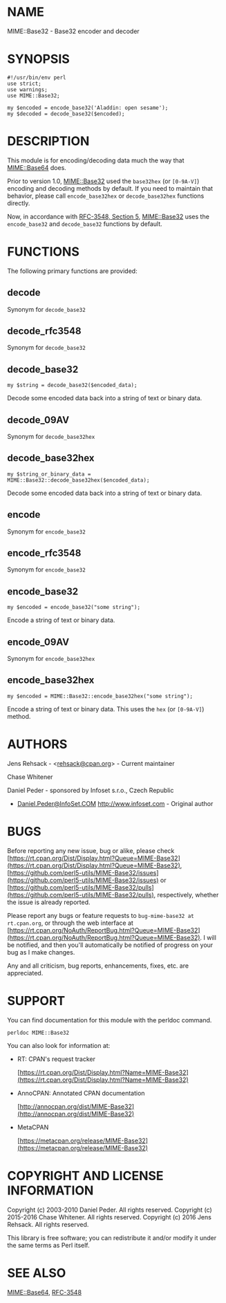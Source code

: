 # NAME

MIME::Base32 - Base32 encoder and decoder

# SYNOPSIS

    #!/usr/bin/env perl
    use strict;
    use warnings;
    use MIME::Base32;

    my $encoded = encode_base32('Aladdin: open sesame');
    my $decoded = decode_base32($encoded);

# DESCRIPTION

This module is for encoding/decoding data much the way that [MIME::Base64](https://metacpan.org/pod/MIME::Base64) does.

Prior to version 1.0, [MIME::Base32](https://metacpan.org/pod/MIME::Base32) used the `base32hex` (or `[0-9A-V]`) encoding and
decoding methods by default. If you need to maintain that behavior, please call
`encode_base32hex` or `decode_base32hex` functions directly.

Now, in accordance with [RFC-3548, Section 5](https://tools.ietf.org/html/rfc3548#section-5),
[MIME::Base32](https://metacpan.org/pod/MIME::Base32) uses the `encode_base32` and `decode_base32` functions by default.

# FUNCTIONS

The following primary functions are provided:

## decode

Synonym for `decode_base32`

## decode\_rfc3548

Synonym for `decode_base32`

## decode\_base32

    my $string = decode_base32($encoded_data);

Decode some encoded data back into a string of text or binary data.

## decode\_09AV

Synonym for `decode_base32hex`

## decode\_base32hex

    my $string_or_binary_data = MIME::Base32::decode_base32hex($encoded_data);

Decode some encoded data back into a string of text or binary data.

## encode

Synonym for `encode_base32`

## encode\_rfc3548

Synonym for `encode_base32`

## encode\_base32

    my $encoded = encode_base32("some string");

Encode a string of text or binary data.

## encode\_09AV

Synonym for `encode_base32hex`

## encode\_base32hex

    my $encoded = MIME::Base32::encode_base32hex("some string");

Encode a string of text or binary data. This uses the `hex` (or `[0-9A-V]`) method.

# AUTHORS

Jens Rehsack - &lt;rehsack@cpan.org> - Current maintainer

Chase Whitener

Daniel Peder - sponsored by Infoset s.r.o., Czech Republic
 - <Daniel.Peder@InfoSet.COM> http://www.infoset.com - Original author

# BUGS

Before reporting any new issue, bug or alike, please check
[https://rt.cpan.org/Dist/Display.html?Queue=MIME-Base32](https://rt.cpan.org/Dist/Display.html?Queue=MIME-Base32),
[https://github.com/perl5-utils/MIME-Base32/issues](https://github.com/perl5-utils/MIME-Base32/issues) or
[https://github.com/perl5-utils/MIME-Base32/pulls](https://github.com/perl5-utils/MIME-Base32/pulls), respectively, whether
the issue is already reported.

Please report any bugs or feature requests to
`bug-mime-base32 at rt.cpan.org`, or through the web interface at
[https://rt.cpan.org/NoAuth/ReportBug.html?Queue=MIME-Base32](https://rt.cpan.org/NoAuth/ReportBug.html?Queue=MIME-Base32). 
I will be notified, and then you'll automatically be notified of progress
on your bug as I make changes.

Any and all criticism, bug reports, enhancements, fixes, etc. are appreciated.

# SUPPORT

You can find documentation for this module with the perldoc command.

    perldoc MIME::Base32

You can also look for information at:

- RT: CPAN's request tracker

    [https://rt.cpan.org/Dist/Display.html?Name=MIME-Base32](https://rt.cpan.org/Dist/Display.html?Name=MIME-Base32)

- AnnoCPAN: Annotated CPAN documentation

    [http://annocpan.org/dist/MIME-Base32](http://annocpan.org/dist/MIME-Base32)

- MetaCPAN

    [https://metacpan.org/release/MIME-Base32](https://metacpan.org/release/MIME-Base32)

# COPYRIGHT AND LICENSE INFORMATION

Copyright (c) 2003-2010 Daniel Peder.  All rights reserved.
Copyright (c) 2015-2016 Chase Whitener.  All rights reserved.
Copyright (c) 2016 Jens Rehsack.  All rights reserved.

This library is free software; you can redistribute it and/or
modify it under the same terms as Perl itself.

# SEE ALSO

[MIME::Base64](https://metacpan.org/pod/MIME::Base64), [RFC-3548](https://tools.ietf.org/html/rfc3548#section-5)
